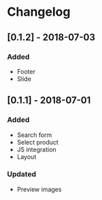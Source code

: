 # Changelog

## [0.1.2] - 2018-07-03
### Added
- Footer 
- Slide


## [0.1.1] - 2018-07-01
### Added
- Search form 
- Select product
- JS integration
- Layout
### Updated
- Preview images